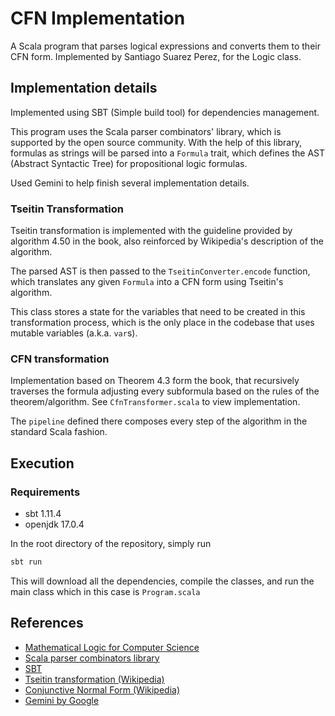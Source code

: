 # CFN Implementation
A Scala program that parses logical expressions and converts them to their CFN form.
Implemented by Santiago Suarez Perez, for the Logic class.

## Implementation details
Implemented using SBT (Simple build tool) for dependencies management.

This program uses the Scala parser combinators' library, which is supported by the open source community. With the help of this library, formulas as strings will be parsed 
into a `Formula` trait, which defines the AST (Abstract Syntactic Tree) for propositional logic formulas.

Used Gemini to help finish several implementation details.

### Tseitin Transformation

Tseitin transformation is implemented with the guideline provided by algorithm 4.50 in the book, also reinforced by Wikipedia's description of the 
algorithm.

The parsed AST is then passed to the `TseitinConverter.encode` function, which translates any given `Formula` into a CFN form using 
Tseitin's algorithm.

This class stores a state for the variables that need to be created in this transformation process, which is the only place 
in the codebase that uses mutable variables (a.k.a. `var`s).

### CFN transformation

Implementation based on Theorem 4.3 form the book, that recursively traverses the formula adjusting every subformula based on the rules 
of the theorem/algorithm. See `CfnTransformer.scala` to view implementation. 

The `pipeline` defined there composes every step of the algorithm in the standard Scala fashion.

## Execution

### Requirements
* sbt 1.11.4
* openjdk 17.0.4

In the root directory of the repository, simply run 
```bash
sbt run
```

This will download all the dependencies, compile the classes, and run the main class which in this case is `Program.scala`

## References
- [Mathematical Logic for Computer Science](https://doi.org/10.1007/978-1-4471-4129-7)
- [Scala parser combinators library](https://github.com/scala/scala-parser-combinators?tab=readme-ov-file)
- [SBT](https://www.scala-sbt.org/)
- [Tseitin transformation (Wikipedia)](https://en.wikipedia.org/wiki/Tseytin_transformation)
- [Conjunctive Normal Form (Wikipedia)](https://en.wikipedia.org/wiki/Conjunctive_normal_form)
- [Gemini by Google](https://gemini.google.com/app?hl=es_419)
